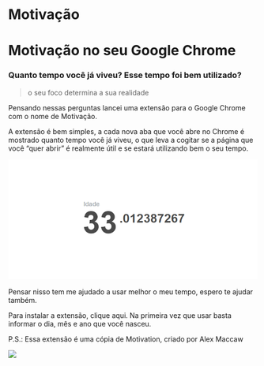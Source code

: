 Motivação
========

# Motivação no seu Google Chrome
### Quanto tempo você já viveu? Esse tempo foi bem utilizado?

>   o seu foco determina a sua realidade

Pensando nessas perguntas lancei uma extensão para o Google Chrome com o nome de Motivação.

A extensão é bem simples, a cada nova aba que você abre no Chrome é mostrado quanto tempo você já viveu, o que leva a cogitar se a página que você “quer abrir” é realmente útil e se estará utilizando bem o seu tempo.

![](screenshot_motivacao.png)

Pensar nisso tem me ajudado a usar melhor o meu tempo, espero te ajudar também.

Para instalar a extensão, clique aqui. Na primeira vez que usar basta informar o dia, mês e ano que você nasceu.

P.S.: Essa extensão é uma cópia de Motivation, criado por Alex Maccaw

![](screenshot.png)


